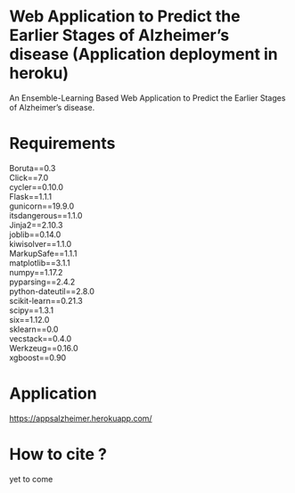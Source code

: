 # Web Application to Predict the Earlier Stages of Alzheimer’s disease (Application deployment in heroku)
An Ensemble-Learning Based Web Application to Predict the Earlier Stages of Alzheimer’s disease.
# Requirements
Boruta==0.3<br/>
Click==7.0<br/>
cycler==0.10.0<br/>
Flask==1.1.1<br/>
gunicorn==19.9.0<br/>
itsdangerous==1.1.0<br/>
Jinja2==2.10.3<br/>
joblib==0.14.0<br/>
kiwisolver==1.1.0<br/>
MarkupSafe==1.1.1<br/>
matplotlib==3.1.1<br/>
numpy==1.17.2<br/>
pyparsing==2.4.2<br/>
python-dateutil==2.8.0<br/>
scikit-learn==0.21.3<br/>
scipy==1.3.1<br/>
six==1.12.0<br/>
sklearn==0.0<br/>
vecstack==0.4.0<br/>
Werkzeug==0.16.0<br/>
xgboost==0.90<br/>
# Application
<a href="https://appsalzheimer.herokuapp.com/predict">https://appsalzheimer.herokuapp.com/</a>
<br/>
# How to cite ?
yet to come
